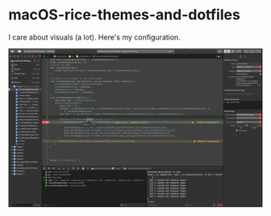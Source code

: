 # macOS-rice-themes-and-dotfiles
I care about visuals (a lot). Here's my configuration.

![Alt text](xcode/xcodetheme.png?raw=true "XCode Theme")
